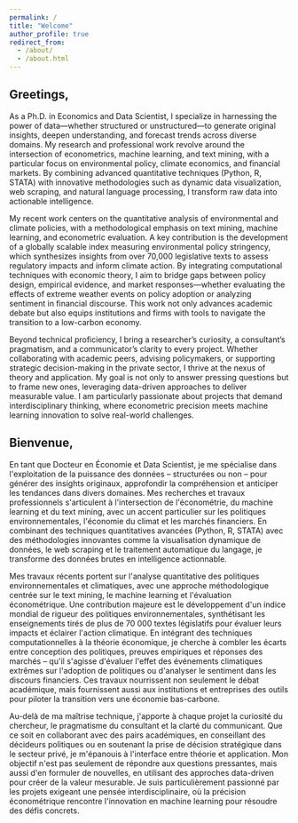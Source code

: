 ```yaml
---
permalink: /
title: "Welcome"
author_profile: true
redirect_from: 
  - /about/
  - /about.html
---
```




Greetings,
------

As a Ph.D. in Economics and Data Scientist, I specialize in harnessing the power of data—whether structured or unstructured—to generate original insights, deepen understanding, and forecast trends across diverse domains. My research and professional work revolve around the intersection of econometrics, machine learning, and text mining, with a particular focus on environmental policy, climate economics, and financial markets. By combining advanced quantitative techniques (Python, R, STATA) with innovative methodologies such as dynamic data visualization, web scraping, and natural language processing, I transform raw data into actionable intelligence.

My recent work centers on the quantitative analysis of environmental and climate policies, with a methodological emphasis on text mining, machine learning, and econometric evaluation. A key contribution is the development of a globally scalable index measuring environmental policy stringency, which synthesizes insights from over 70,000 legislative texts to assess regulatory impacts and inform climate action. By integrating computational techniques with economic theory, I aim to bridge gaps between policy design, empirical evidence, and market responses—whether evaluating the effects of extreme weather events on policy adoption or analyzing sentiment in financial discourse. This work not only advances academic debate but also equips institutions and firms with tools to navigate the transition to a low-carbon economy.

Beyond technical proficiency, I bring a researcher’s curiosity, a consultant’s pragmatism, and a communicator’s clarity to every project. Whether collaborating with academic peers, advising policymakers, or supporting strategic decision-making in the private sector, I thrive at the nexus of theory and application. My goal is not only to answer pressing questions but to frame new ones, leveraging data-driven approaches to deliver measurable value. I am particularly passionate about projects that demand interdisciplinary thinking, where econometric precision meets machine learning innovation to solve real-world challenges.


Bienvenue,
------

En tant que Docteur en Économie et Data Scientist, je me spécialise dans l'exploitation de la puissance des données – structurées ou non – pour générer des insights originaux, approfondir la compréhension et anticiper les tendances dans divers domaines. Mes recherches et travaux professionnels s'articulent à l'intersection de l'économétrie, du machine learning et du text mining, avec un accent particulier sur les politiques environnementales, l'économie du climat et les marchés financiers. En combinant des techniques quantitatives avancées (Python, R, STATA) avec des méthodologies innovantes comme la visualisation dynamique de données, le web scraping et le traitement automatique du langage, je transforme des données brutes en intelligence actionnable.

Mes travaux récents portent sur l'analyse quantitative des politiques environnementales et climatiques, avec une approche méthodologique centrée sur le text mining, le machine learning et l'évaluation économétrique. Une contribution majeure est le développement d'un indice mondial de rigueur des politiques environnementales, synthétisant les enseignements tirés de plus de 70 000 textes législatifs pour évaluer leurs impacts et éclairer l'action climatique. En intégrant des techniques computationnelles à la théorie économique, je cherche à combler les écarts entre conception des politiques, preuves empiriques et réponses des marchés – qu'il s'agisse d'évaluer l'effet des événements climatiques extrêmes sur l'adoption de politiques ou d'analyser le sentiment dans les discours financiers. Ces travaux nourrissent non seulement le débat académique, mais fournissent aussi aux institutions et entreprises des outils pour piloter la transition vers une économie bas-carbone.

Au-delà de ma maîtrise technique, j'apporte à chaque projet la curiosité du chercheur, le pragmatisme du consultant et la clarté du communicant. Que ce soit en collaborant avec des pairs académiques, en conseillant des décideurs politiques ou en soutenant la prise de décision stratégique dans le secteur privé, je m'épanouis à l'interface entre théorie et application. Mon objectif n'est pas seulement de répondre aux questions pressantes, mais aussi d'en formuler de nouvelles, en utilisant des approches data-driven pour créer de la valeur mesurable. Je suis particulièrement passionné par les projets exigeant une pensée interdisciplinaire, où la précision économétrique rencontre l'innovation en machine learning pour résoudre des défis concrets.
